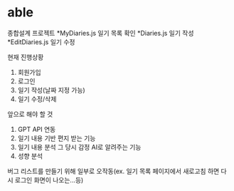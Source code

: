 # able
종합설계 프로젝트
*MyDiaries.js 일기 목록 확인
*Diaries.js 일기 작성 
*EditDiaries.js 일기 수정 

현재 진행상황
1. 회원가입
2. 로그인
3. 일기 작성(날짜 지정 가능)
4. 일기 수정/삭제

앞으로 해야 할 것
1. GPT API 연동
2. 일기 내용 기반 편지 받는 기능
3. 일기 내용 분석 그 당시 감정 AI로 알려주는 기능
4. 성향 분석

버그 리스트를 만들기 위해 일부로 오작동(ex. 일기 목록 페이지에서 새로고침 하면 다시 로그인 화면이 나오는...등)
